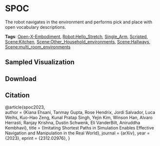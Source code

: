 # SPOC

The robot navigates in the environment and performs pick and place with open vocabulary descriptions.

**Tags**: [Open-X-Embodiment](oed-playground/tree/master/pages/tags/Open-X-Embodiment.md), [Robot:Hello_Stretch](oed-playground/tree/master/pages/tags/Robot:Hello_Stretch.md), [Single_Arm](oed-playground/tree/master/pages/tags/Single_Arm.md), [Scripted](oed-playground/tree/master/pages/tags/Scripted.md), [Scene:Kitchen](oed-playground/tree/master/pages/tags/Scene:Kitchen.md), [Scene:Other_Household_environments](oed-playground/tree/master/pages/tags/Scene:Other_Household_environments.md), [Scene:Hallways](oed-playground/tree/master/pages/tags/Scene:Hallways.md), [Scene:multi_room_environments](oed-playground/tree/master/pages/tags/Scene:multi_room_environments.md)

## Sampled Visualization



## Download



## Citation

@article{spoc2023,        
        author    = {Kiana Ehsani, Tanmay Gupta, Rose Hendrix, Jordi Salvador, Luca Weihs, Kuo-Hao Zeng, Kunal Pratap Singh, Yejin Kim, Winson Han, Alvaro Herrasti, Ranjay Krishna, Dustin Schwenk, Eli VanderBilt, Aniruddha Kembhavi},
        title     = {Imitating Shortest Paths in Simulation Enables Effective Navigation and Manipulation in the Real World},
        journal   = {arXiv},
        year      = {2023},
        eprint    = {2312.02976},
}